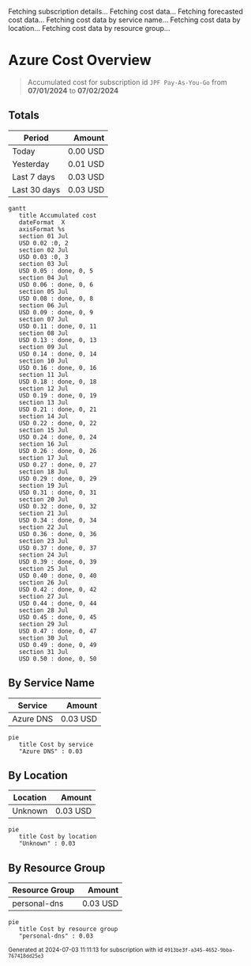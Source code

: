 Fetching subscription details...
Fetching cost data...
Fetching forecasted cost data...
Fetching cost data by service name...
Fetching cost data by location...
Fetching cost data by resource group...
# Azure Cost Overview

> Accumulated cost for subscription id `JPF Pay-As-You-Go` from **07/01/2024** to **07/02/2024**

## Totals

|Period|Amount|
|---|---:|
|Today|0.00 USD|
|Yesterday|0.01 USD|
|Last 7 days|0.03 USD|
|Last 30 days|0.03 USD|

```mermaid
gantt
   title Accumulated cost
   dateFormat  X
   axisFormat %s
   section 01 Jul
   USD 0.02 :0, 2
   section 02 Jul
   USD 0.03 :0, 3
   section 03 Jul
   USD 0.05 : done, 0, 5
   section 04 Jul
   USD 0.06 : done, 0, 6
   section 05 Jul
   USD 0.08 : done, 0, 8
   section 06 Jul
   USD 0.09 : done, 0, 9
   section 07 Jul
   USD 0.11 : done, 0, 11
   section 08 Jul
   USD 0.13 : done, 0, 13
   section 09 Jul
   USD 0.14 : done, 0, 14
   section 10 Jul
   USD 0.16 : done, 0, 16
   section 11 Jul
   USD 0.18 : done, 0, 18
   section 12 Jul
   USD 0.19 : done, 0, 19
   section 13 Jul
   USD 0.21 : done, 0, 21
   section 14 Jul
   USD 0.22 : done, 0, 22
   section 15 Jul
   USD 0.24 : done, 0, 24
   section 16 Jul
   USD 0.26 : done, 0, 26
   section 17 Jul
   USD 0.27 : done, 0, 27
   section 18 Jul
   USD 0.29 : done, 0, 29
   section 19 Jul
   USD 0.31 : done, 0, 31
   section 20 Jul
   USD 0.32 : done, 0, 32
   section 21 Jul
   USD 0.34 : done, 0, 34
   section 22 Jul
   USD 0.36 : done, 0, 36
   section 23 Jul
   USD 0.37 : done, 0, 37
   section 24 Jul
   USD 0.39 : done, 0, 39
   section 25 Jul
   USD 0.40 : done, 0, 40
   section 26 Jul
   USD 0.42 : done, 0, 42
   section 27 Jul
   USD 0.44 : done, 0, 44
   section 28 Jul
   USD 0.45 : done, 0, 45
   section 29 Jul
   USD 0.47 : done, 0, 47
   section 30 Jul
   USD 0.49 : done, 0, 49
   section 31 Jul
   USD 0.50 : done, 0, 50
```

## By Service Name

|Service|Amount|
|---|---:|
|Azure DNS|0.03 USD|

```mermaid
pie
   title Cost by service
   "Azure DNS" : 0.03
```

## By Location

|Location|Amount|
|---|---:|
|Unknown|0.03 USD|

```mermaid
pie
   title Cost by location
   "Unknown" : 0.03
```

## By Resource Group

|Resource Group|Amount|
|---|---:|
|personal-dns|0.03 USD|

```mermaid
pie
   title Cost by resource group
   "personal-dns" : 0.03
```

<sup>Generated at 2024-07-03 11:11:13 for subscription with id `4913be3f-a345-4652-9bba-767418dd25e3`</sup>
